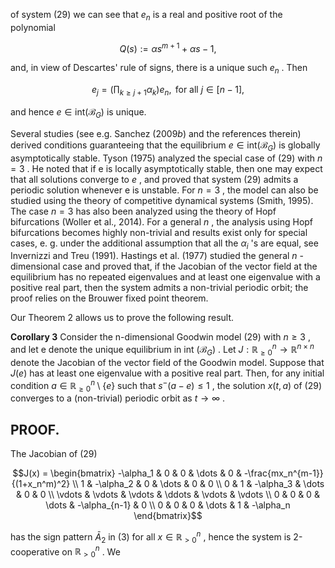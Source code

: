 of system (29) we can see that  $e_n$  is a real and positive root of the polynomial

$$Q(s) := \alpha s^{m+1} + \alpha s - 1,\tag{30}$$

and, in view of Descartes' rule of signs, there is a unique such  $e_n$ . Then

$$e_j = \left(\prod_{k \ge j+1} \alpha_k\right) e_n, \text{ for all } j \in [n-1],\tag{31}$$

and hence  $e \in \text{int}(\mathcal{B}_G)$  is unique.

Several studies (see e.g. Sanchez  $(2009b)$  and the references therein) derived conditions guaranteeing that the equilibrium  $e \in \text{int}(\mathcal{B}_G)$  is globally asymptotically stable. Tyson (1975) analyzed the special case of (29) with  $n = 3$ . He noted that if e is locally asymptotically stable, then one may expect that all solutions converge to  $e$ , and proved that system (29) admits a periodic solution whenever e is unstable. For  $n=3$ , the model can also be studied using the theory of competitive dynamical systems (Smith, 1995). The case  $n=3$  has also been analyzed using the theory of Hopf bifurcations (Woller et al., 2014). For a general  $n$ , the analysis using Hopf bifurcations becomes highly non-trivial and results exist only for special cases, e. g. under the additional assumption that all the  $\alpha_i$ 's are equal, see Invernizzi and Treu (1991). Hastings et al. (1977) studied the general  $n$ -dimensional case and proved that, if the Jacobian of the vector field at the equilibrium has no repeated eigenvalues and at least one eigenvalue with a positive real part, then the system admits a non-trivial periodic orbit; the proof relies on the Brouwer fixed point theorem.

Our Theorem 2 allows us to prove the following result.

**Corollary 3** Consider the n-dimensional Goodwin model (29) with  $n \geq 3$ , and let e denote the unique equilibrium in int  $(\mathcal{B}_G)$ . Let  $J:\mathbb{R}^n_{\geq 0}\to\mathbb{R}^{n\times n}$  denote the Jacobian of the vector field of the Goodwin model. Suppose that  $J(e)$  has at least one eigenvalue with a positive real part. Then, for any initial condition  $a \in \mathbb{R}^n_{\geq 0} \setminus \{e\}$  such that  $s^-(a-e) \leq 1$ , the solution  $x(t,a)$  of (29) converges to a (non-trivial) periodic orbit as  $t \to \infty$ .

## PROOF.

The Jacobian of  $(29)$ 

$$J(x) = \begin{bmatrix} -\alpha_1 & 0 & 0 & \dots & 0 & -\frac{mx_n^{m-1}}{(1+x_n^m)^2} \\ 1 & -\alpha_2 & 0 & \dots & 0 & 0 \\ 0 & 1 & -\alpha_3 & \dots & 0 & 0 \\ \vdots & \vdots & \vdots & \ddots & \vdots & \vdots \\ 0 & 0 & 0 & \dots & -\alpha_{n-1} & 0 \\ 0 & 0 & 0 & \dots & 1 & -\alpha_n \end{bmatrix}$$

has the sign pattern  $\bar{A}_2$  in (3) for all  $x \in \mathbb{R}_{>0}^n$ , hence the system is 2-cooperative on  $\mathbb{R}_{>0}^n$ . We